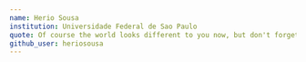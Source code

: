 ```yaml
---
name: Herio Sousa
institution: Universidade Federal de Sao Paulo
quote: Of course the world looks different to you now, but don't forget the bigger picture: keep pushing.
github_user: heriosousa
---
```

